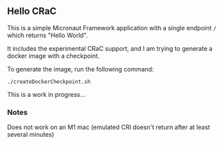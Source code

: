 ## Hello CRaC

This is a simple Micronaut Framework application with a single endpoint `/` which returns "Hello World".

It includes the experimental CRaC support, and I am trying to generate a docker image with a checkpoint.

To generate the image, run the following command:

```
./createDockerCheckpoint.sh
```

This is a work in progress...

### Notes

Does not work on an M1 mac (emulated CRI doesn't return after at least several minutes)
